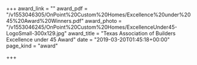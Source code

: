 +++
award_link = ""
award_pdf = "/v1553046305/OnPoint%20Custom%20Homes/Excellence%20under%2045%20Award%20Winners.pdf"
award_photo = "/v1553046245/OnPoint%20Custom%20Homes/ExcellenceUnder45-LogoSmall-300x129.jpg"
award_title = "Texas Association of Builders Excellence under 45 Award"
date = "2019-03-20T01:45:18+00:00"
page_kind = "award"

+++
